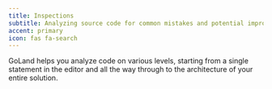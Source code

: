 ```yaml
---
title: Inspections
subtitle: Analyzing source code for common mistakes and potential improvements.
accent: primary
icon: fas fa-search
---
```


GoLand helps you analyze code on various levels, starting from a single statement in the editor
and all the way through to the architecture of your entire solution.
